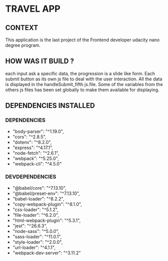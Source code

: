 # TRAVEL APP

## CONTEXT 

This application is the last project of the Frontend developer udacity nano degree program.

## HOW WAS IT BUILD ?

each input ask a specific data, the progression is a slide like form. Each submit button as its own js file to deal with the user interaction.
All the data is displayed in the handleSubmit_fifth js.file. Some of the variables from the others js files has been set globally to make them available for displaying. 

## DEPENDENCIES INSTALLED

### DEPENDENCIES

* "body-parser": "^1.19.0",
* "cors": "^2.8.5",
* "dotenv": "^8.2.0",
* "express": "^4.17.1",
* "node-fetch": "^2.6.1",
* "webpack": "^5.25.0",
* "webpack-cli": "^4.5.0"

### DEVDEPENDENCIES

* "@babel/core": "^7.13.10",
* "@babel/preset-env": "^7.13.10",
* "babel-loader": "^8.2.2",
* "copy-webpack-plugin": "^8.1.0",
* "css-loader": "^5.1.2",
* "file-loader": "^6.2.0",
* "html-webpack-plugin": "^5.3.1",
* "jest": "^26.6.3",
* "node-sass": "^5.0.0",
* "sass-loader": "^11.0.1",
* "style-loader": "^2.0.0",
* "url-loader": "^4.1.1",
* "webpack-dev-server": "^3.11.2"
